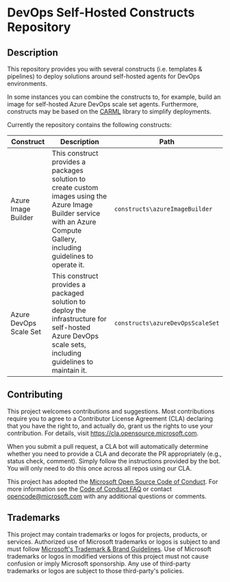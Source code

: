 # DevOps Self-Hosted Constructs Repository

## Description

This repository provides you with several constructs (i.e. templates & pipelines) to deploy solutions around self-hosted agents for DevOps environments. 

In some instances you can combine the constructs to, for example, build an image for self-hosted Azure DevOps scale set agents. Furthermore, constructs may be based on the [CARML](https://aka.ms/CARML) library to simplify deployments.

Currently the repository contains the following constructs:

| Construct | Description | Path | 
| - | - | - |
| Azure Image Builder | This construct provides a packages solution to create custom images using the Azure Image Builder service with an Azure Compute Gallery, including guidelines to operate it. | `constructs\azureImageBuilder` |
| Azure DevOps Scale Set | This construct provides a packaged solution to deploy the infrastructure for self-hosted Azure DevOps scale sets, including guidelines to maintain it. | `constructs\azureDevOpsScaleSet` |

## Contributing

This project welcomes contributions and suggestions.  Most contributions require you to agree to a
Contributor License Agreement (CLA) declaring that you have the right to, and actually do, grant us
the rights to use your contribution. For details, visit https://cla.opensource.microsoft.com.

When you submit a pull request, a CLA bot will automatically determine whether you need to provide
a CLA and decorate the PR appropriately (e.g., status check, comment). Simply follow the instructions
provided by the bot. You will only need to do this once across all repos using our CLA.

This project has adopted the [Microsoft Open Source Code of Conduct](https://opensource.microsoft.com/codeofconduct/).
For more information see the [Code of Conduct FAQ](https://opensource.microsoft.com/codeofconduct/faq/) or
contact [opencode@microsoft.com](mailto:opencode@microsoft.com) with any additional questions or comments.

## Trademarks

This project may contain trademarks or logos for projects, products, or services. Authorized use of Microsoft 
trademarks or logos is subject to and must follow 
[Microsoft's Trademark & Brand Guidelines](https://www.microsoft.com/en-us/legal/intellectualproperty/trademarks/usage/general).
Use of Microsoft trademarks or logos in modified versions of this project must not cause confusion or imply Microsoft sponsorship.
Any use of third-party trademarks or logos are subject to those third-party's policies.
